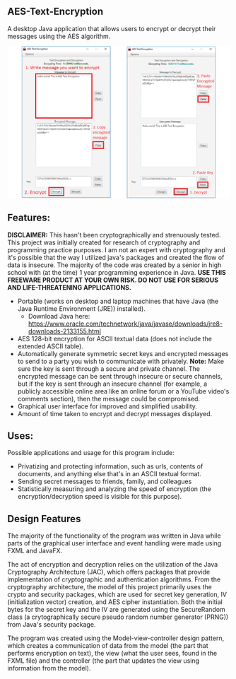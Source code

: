 ## AES-Text-Encryption
A desktop Java application that allows users to encrypt or decrypt their messages using the AES algorithm.

<img src="/img/How To Encrypt-Decrypt.png" style="text-align:center"/>

## Features:
**DISCLAIMER:** This hasn't been cryptographically and strenuously tested. This project was initially created for research of cryptography and programming practice purposes. I am not an expert with cryptography and it's possible that the way I utilized java's packages and created the flow of data is insecure. The majority of the code was created by a senior in high school with (at the time) 1 year programming experience in Java. **USE THIS FREEWARE PRODUCT AT YOUR OWN RISK. DO NOT USE FOR SERIOUS AND LIFE-THREATENING APPLICATIONS.**

- Portable (works on desktop and laptop machines that have Java (the Java Runtime Environment (JRE)) installed).
  - Download Java here: https://www.oracle.com/technetwork/java/javase/downloads/jre8-downloads-2133155.html
- AES 128-bit encryption for ASCII textual data (does not include the extended ASCII table). 
- Automatically generate symmetric secret keys and encrypted messages to send to a party you wish to communicate with privately. 
  **Note:** Make sure the key is sent through a secure and private channel. The encrypted message can be sent through insecure or
  secure channels, but if the key is sent through an insecure channel (for example, a publicly accessible online area like an online forum or a YouTube video's comments section), then the message could be compromised. 
- Graphical user interface for improved and simplified usability. 
- Amount of time taken to encrypt and decrypt messages displayed.

## Uses:      
Possible applications and usage for this program include:
- Privatizing and protecting information, such as urls, contents of documents, and anything else that's in an ASCII textual format.
- Sending secret messages to friends, family, and colleagues
- Statistically measuring and analyzing the speed of encryption (the encryption/decryption speed is visible for this purpose).

## Design Features
The majority of the functionality of the program was written in Java while parts of the graphical user interface and event handling were made using FXML and JavaFX.

The act of encryption and decryption relies on the utilization of the Java Cryptography Architecture (JAC), which offers packages that provide implementation of cryptographic and authentication algorithms. From the cryptography architecture, the model of this project primarily uses the crypto and security packages, which are used for secret key generation, IV (initialization vector) creation, and AES cipher instantiation. Both the initial bytes for the secret key and the IV are generated using the SecureRandom class (a crytographically secure pseudo random number generator (PRNG)) from Java's security package.

The program was created using the Model-view-controller design pattern, which creates a communication of data from the model (the part that performs encryption on text), the view (what the user sees, found in the FXML file) and the controller (the part that updates the view using information from the model). 

